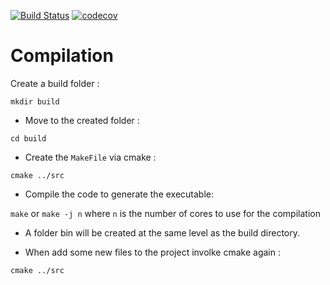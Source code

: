 [![Build Status](https://travis-ci.org/ViBOT-Erasmus/BSCVDemoCpp.svg?branch=master)](https://travis-ci.org/ViBOT-Erasmus/BSCVDemoCpp) [![codecov](https://codecov.io/gh/ViBOT-Erasmus/BSCVDemoCpp/branch/master/graph/badge.svg)](https://codecov.io/gh/ViBOT-Erasmus/BSCVDemoCpp)


# Compilation
 Create a build folder :

`mkdir build`

* Move to the created folder :

`cd build`

* Create the `MakeFile` via cmake :

`cmake ../src` 

* Compile the code to generate the executable:

`make` or `make -j n` where `n` is the number of cores to use for the compilation

* A folder bin will be created at the same level as the build directory.

* When add some new files to the project involke cmake again :

`cmake ../src` 
